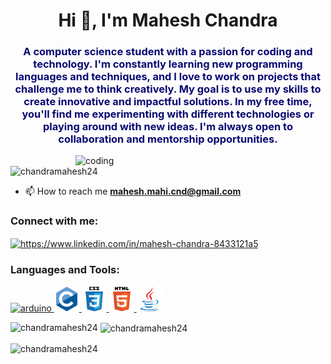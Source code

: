 
<h1 align="center">Hi 👋, I'm Mahesh Chandra</h1>
<h3 align="center"style="color: rgb(9, 9, 114)">
 A computer science student with a passion for coding and
  technology. I'm constantly learning new programming languages and techniques,
  and I love to work on projects that challenge me to think creatively. My goal
  is to use my skills to create innovative and impactful solutions. In my free
  time, you'll find me experimenting with different technologies or playing
  around with new ideas. I'm always open to collaboration and mentorship
  opportunities.
</h3>
<img
  align="right"
  alt="coding"
  width="400"
  src="https://media3.giphy.com/media/qgQUggAC3Pfv687qPC/giphy.gif?cid=ecf05e47vqmrx8vappev0f2ifkwsuskvjny1k7ocda0o8ltu&rid=giphy.gif&ct=g"
/>
<p align="left">
  <img
    src="https://komarev.com/ghpvc/?username=chandramahesh24&label=Profile%20views&color=0e75b6&style=flat"
    alt="chandramahesh24"
  />
</p>

- 📫 How to reach me **mahesh.mahi.cnd@gmail.com**

<h3 align="left">Connect with me:</h3>
<p align="left">
  <a
    href="https://linkedin.com/in/https://www.linkedin.com/in/mahesh-chandra-8433121a5"
    target="blank"
    ><img
      align="center"
      src="https://raw.githubusercontent.com/rahuldkjain/github-profile-readme-generator/master/src/images/icons/Social/linked-in-alt.svg"
      alt="https://www.linkedin.com/in/mahesh-chandra-8433121a5"
      height="30"
      width="40"
  /></a>
</p>

<h3 align="left">Languages and Tools:</h3>
<p align="left">
  <a href="https://www.arduino.cc/" target="_blank" rel="noreferrer">
    <img
      src="https://cdn.worldvectorlogo.com/logos/arduino-1.svg"
      alt="arduino"
      width="40"
      height="40"
    />
  </a>
  <a href="https://www.cprogramming.com/" target="_blank" rel="noreferrer">
    <img
      src="https://raw.githubusercontent.com/devicons/devicon/master/icons/c/c-original.svg"
      alt="c"
      width="40"
      height="40"
    />
  </a>
  <a href="https://www.w3schools.com/css/" target="_blank" rel="noreferrer">
    <img
      src="https://raw.githubusercontent.com/devicons/devicon/master/icons/css3/css3-original-wordmark.svg"
      alt="css3"
      width="40"
      height="40"
    />
  </a>
  <a href="https://www.w3.org/html/" target="_blank" rel="noreferrer">
    <img
      src="https://raw.githubusercontent.com/devicons/devicon/master/icons/html5/html5-original-wordmark.svg"
      alt="html5"
      width="40"
      height="40"
    />
  </a>
  <a href="https://www.java.com" target="_blank" rel="noreferrer">
    <img
      src="https://raw.githubusercontent.com/devicons/devicon/master/icons/java/java-original.svg"
      alt="java"
      width="40"
      height="40"
    />
  </a>
</p>

<p>
  <img
    align="left"
    src="https://github-readme-stats.vercel.app/api/top-langs?username=chandramahesh24&show_icons=true&locale=en&layout=compact"
    alt="chandramahesh24"
  />
</p>

<p>
  &nbsp;<img
    align="center"
    src="https://github-readme-stats.vercel.app/api?username=chandramahesh24&show_icons=true&locale=en"
    alt="chandramahesh24"
  />
</p>

<p>
  <img
    align="center"
    src="https://github-readme-streak-stats.herokuapp.com/?user=chandramahesh24&"
    alt="chandramahesh24"
  />
</p>

